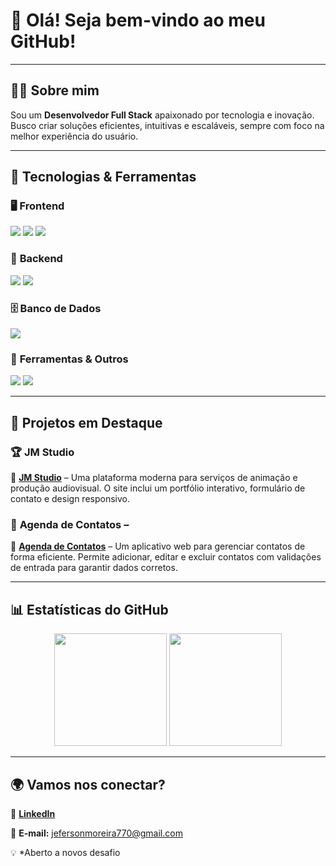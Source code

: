 # 👋 Olá! Seja bem-vindo ao meu GitHub!  

---

## 🧑‍💻 Sobre mim  
Sou um **Desenvolvedor Full Stack** apaixonado por tecnologia e inovação. Busco criar soluções eficientes, intuitivas e escaláveis, sempre com foco na melhor experiência do usuário.

---

## 🚀 Tecnologias & Ferramentas  

### 🖥️ **Frontend**  
<p align="left">
  <img src="https://img.shields.io/badge/-HTML5-E34F26?style=flat&logo=html5&logoColor=white" />
  <img src="https://img.shields.io/badge/-CSS3-1572B6?style=flat&logo=css3&logoColor=white" />
  <img src="https://img.shields.io/badge/-JavaScript-F7DF1E?style=flat&logo=javascript&logoColor=black" />
</p>

### 💾 **Backend**  
<p align="left">
  <img src="https://img.shields.io/badge/-Node.js-339933?style=flat&logo=node.js&logoColor=white" />
  <img src="https://img.shields.io/badge/-PHP-777BB4?style=flat&logo=php&logoColor=white" />
</p>

### 🗄️ **Banco de Dados**  
<p align="left">
  <img src="https://img.shields.io/badge/-MySQL-4479A1?style=flat&logo=mysql&logoColor=white" />

</p>

### 🔧 **Ferramentas & Outros**  
<p align="left">
  <img src="https://img.shields.io/badge/-Git-F05032?style=flat&logo=git&logoColor=white" />
  <img src="https://img.shields.io/badge/-VS%20Code-007ACC?style=flat&logo=visual-studio-code&logoColor=white" />
</p>

---

## 📌 Projetos em Destaque  

### 🏆 **JM Studio**  
🔹 [**JM Studio**](https://site-jm-studio.vercel.app) – Uma plataforma moderna para serviços de animação e produção audiovisual. O site inclui um portfólio interativo, formulário de contato e design responsivo.  

### 📱 **Agenda de Contatos** –  
🔹 [**Agenda de Contatos**](https://agenda-de-contatos-rosy-chi.vercel.app) – Um aplicativo web para gerenciar contatos de forma eficiente. Permite adicionar, editar e excluir contatos com validações de entrada para garantir dados corretos.

---

## 📊 Estatísticas do GitHub  

<div align="center">
  <img height="180em" src="https://github-readme-stats.vercel.app/api?username=Jeferson7770&show_icons=true&theme=radical" />
  <img height="180em" src="https://github-readme-stats.vercel.app/api/top-langs/?username=Jeferson7770&layout=compact&theme=radical" />
</div>  

---

## 🌍 Vamos nos conectar?  

📌 [**LinkedIn**](https://www.linkedin.com/in/jefersonmoreiradev/)  

📧 **E-mail:** jefersonmoreira770@gmail.com  

💡 *Aberto a novos desafio

